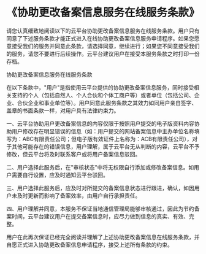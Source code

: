 # 《协助更改备案信息服务在线服务条款》

请您认真细致地阅读以下的云平台协助更改备案信息服务在线服务条款。用户只有同意了下述服务条款才能正式进入在线协助更改备案信息服务申请程序。如果您愿意接受我们的服务并同意此条款，请选择同意，继续进行；如果您不同意接受我们的服务，请您不要进行后续操作。云平台建议用户在接受本服务条款之时打印一份存档。

协助更改备案信息服务在线服务条款

在以下条款中，"用户"是指使用云平台提供的协助更改备案信息服务，同时接受相关支持的个人（包括自然人、个人合伙和个体工商户等）或者单位（包括公司、企业、合伙企业和事业单位等）。用户同意此服务条款之其效力如同用户亲自签字、盖章的书面条款一样，对用户具有法律约束力。

一、云平台协助用户更改备案信息的内容仅限于按照用户提交的电子版资料内容协助用户修改存在明显错误的信息（如：用户提交的网站备案信息中主办单位名称填写为：ABC有限责任公司；但电子版有效证件上名称为：ACB有限责任公司），对于其他可能存在的错误信息，用户理解，属于云平台无从判断的内容，云平台不予修改，但云平台将及时联系客户或将用户备案信息驳回。

二、用户选择此服务后，在"审核状态"中将无权限自行添加或修改备案信息。如用户需要自行设置，应及时通知云平台驳回。

三、用户选择此服务后，应及时对所提交的备案信息状态进行跟进，确认，如因用户未及时更新而影响了备案效率，由用户自行承担责任。

四、用户理解并同意，本服务不保证当地通信管理局能够审核通过，因此为节约备案时间，云平台建议用户在提交备案信息时，应尽力做到信息的真实、有效、完整。

用户在此再次保证已经完全阅读并理解了上述协助更改备案信息在线服务条款，并自愿正式进入协助更改备案信息申请程序，接受上述所有条款的约束。